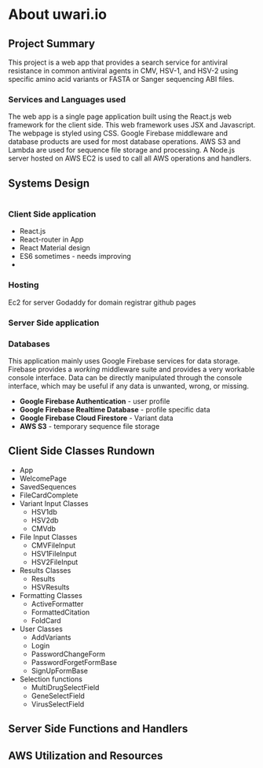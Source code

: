 # About uwari.io

## Project Summary

This project is a web app that provides a search service for antiviral resistance in common antiviral agents in CMV, HSV-1, and HSV-2 using specific amino acid variants or FASTA or Sanger sequencing ABI files.

### Services and Languages used

The web app is a single page application built using the React.js web framework for the client side. This web framework uses JSX and Javascript. The webpage is styled using CSS. Google Firebase middleware and database products are used for most database operations. AWS S3 and Lambda are used for sequence file storage and processing. A Node.js server hosted on AWS EC2 is used to call all AWS operations and handlers.

## Systems Design

<image>

### Client Side application

 * React.js
 * React-router in App
 * React Material design
 * ES6 sometimes - needs improving
 * 

### Hosting
Ec2 for server
Godaddy for domain registrar
github pages

### Server Side application

### Databases

This application mainly uses Google Firebase services for data storage. Firebase provides a _working_ middleware suite and provides a very workable console interface. Data can be directly manipulated through the console interface, which may be useful if any data is unwanted, wrong, or missing.

* **Google Firebase Authentication** - user profile
* **Google Firebase Realtime Database** - profile specific data
* **Google Firebase Cloud Firestore** - Variant data
* **AWS S3** - temporary sequence file storage

## Client Side Classes Rundown

* App
* WelcomePage
* SavedSequences
* FileCardComplete
* Variant Input Classes
    * HSV1db
    * HSV2db
    * CMVdb
* File Input Classes
    * CMVFileInput
    * HSV1FileInput
    * HSV2FileInput
* Results Classes
    * Results
    * HSVResults
* Formatting Classes
    * ActiveFormatter
    * FormattedCitation
    * FoldCard
* User Classes
    * AddVariants
    * Login
    * PasswordChangeForm
    * PasswordForgetFormBase
    * SignUpFormBase
* Selection functions
    * MultiDrugSelectField
    * GeneSelectField
    * VirusSelectField

## Server Side Functions and Handlers

## AWS Utilization and Resources

